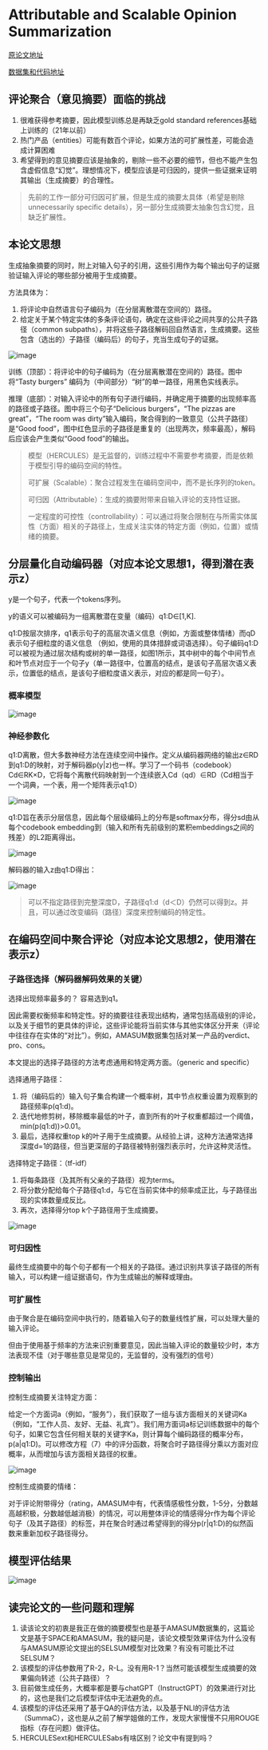 # Attributable and Scalable Opinion Summarization
[原论文地址](https://aclanthology.org/2023.acl-long.473.pdf)

[数据集和代码地址](https://github.com/tomhosking/hercules)

## 评论聚合（意见摘要）面临的挑战
1. 很难获得参考摘要，因此模型训练总是再缺乏gold standard references基础上训练的（21年以前）
2. 热门产品（entities）可能有数百个评论，如果方法的可扩展性差，可能会造成计算困难
3. 希望得到的意见摘要应该是抽象的，剔除一些不必要的细节，但也不能产生包含虚假信息“幻觉”。理想情况下，模型应该是可归因的，提供一些证据来证明其输出（生成摘要）的合理性。

> 先前的工作一部分可归因可扩展，但是生成的摘要太具体（希望是剔除unnecessarily specific details），另一部分生成摘要太抽象包含幻觉，且缺乏扩展性。

## 本论文思想
生成抽象摘要的同时，附上对输入句子的引用，这些引用作为每个输出句子的证据验证输入评论的哪些部分被用于生成摘要。

方法具体为：
1. 将评论中自然语言句子编码为（在分层离散潜在空间的）路径。
2. 给定关于某个特定实体的多条评论语句，确定在这些评论之间共享的公共子路径（common subpaths），并将这些子路径解码回自然语言，生成摘要。这些包含（选出的）子路径（编码后）的句子，充当生成句子的证据。

![image](1.png)

训练（顶部）：将评论中的句子编码为（在分层离散潜在空间的）路径。图中将“Tasty burgers” 编码为（中间部分）“树”的单一路径，用黑色实线表示。

推理（底部）：对输入评论中的所有句子进行编码，并确定用于摘要的出现频率高的路径或子路径。图中将三个句子“Delicious burgers”，“The pizzas are great”，“The room 
was dirty”输入编码，聚合得到的一致意见（公共子路径）是“Good food”，图中红色显示的子路径是重复的（出现两次，频率最高），解码后应该会产生类似“Good food”的输出。

> 模型（HERCULES）是无监督的，训练过程中不需要参考摘要，而是依赖于模型引导的编码空间的特性。
>
> 可扩展（Scalable）：聚合过程发生在编码空间中，而不是长序列的token。
>
> 可归因（Attributable）：生成的摘要附带来自输入评论的支持性证据。
>
> 一定程度的可控性（controllability）：可以通过将聚合限制在与所需实体属性（方面）相关的子路径上，生成关注实体的特定方面（例如，位置）或情绪的摘要。

## 分层量化自动编码器（对应本论文思想1，得到潜在表示z）
y是一个句子，代表一个tokens序列。

y的语义可以被编码为一组离散潜在变量（编码）q1:D∈[1,K]. 

q1:D按层次排序，q1表示句子的高层次语义信息（例如，方面或整体情绪）而qD表示句子细粒度的语义信息 （例如，使用的具体措辞或词语选择）。句子编码q1:D可以被视为通过层次结构或树的单一路径，如图1所示，其中树中的每个中间节点和叶节点对应于一个句子y（单一路径中，位置高的结点，是该句子高层次语义表示，位置低的结点，是该句子细粒度语义表示，对应的都是同一句子）。

### 概率模型
![image](2.png)

### 神经参数化
q1:D离散，但大多数神经方法在连续空间中操作。定义从编码器网络的输出z∈RD到q1:D的映射，对于解码器p(y|z)也一样。学习了一个码书（codebook）Cd∈RK×D，它将每个离散代码映射到一个连续嵌入Cd（qd）∈RD（Cd相当于一个词典，一个表，用一个矩阵表示q1:D）

![image](3.png)

q1:D旨在表示分层信息，因此每个层级编码上的分布是softmax分布，得分sd由从每个codebook embedding到（输入和所有先前级别的累积embeddings之间的残差）的L2距离得出。

![image](4.png)

解码器的输入z由q1:D得出：

![image](5.png)

> 可以不指定路径到完整深度D，子路径q1:d（d＜D）仍然可以得到z。并且，可以通过改变编码（路径）深度来控制编码的特定性。

## 在编码空间中聚合评论（对应本论文思想2，使用潜在表示z）

### 子路径选择（解码器解码效果的关键）

选择出现频率最多的？ 容易选到q1。

因此需要权衡频率和特定性。好的摘要往往表现出结构，通常包括高级别的评论，以及关于细节的更具体的评论，这些评论能将当前实体与其他实体区分开来（评论中往往存在实体的“对比”）。例如，AMASUM数据集包括对某一产品的verdict、pro、cons。

本文提出的选择子路径的方法考虑通用和特定两方面。（generic and specific）

选择通用子路径：
1. 将（编码后的）输入句子集合构建一个概率树，其中节点权重设置为观察到的路径频率p(q1:d)。
2. 迭代地修剪树，移除概率最低的叶子，直到所有的叶子权重都超过一个阈值，min(p(q1:d))>0.01。
3. 最后，选择权重top k的叶子用于生成摘要。从经验上讲，这种方法通常选择深度d=1的路径，但当更深层的子路径被特别强烈表示时，允许这种灵活性。

选择特定子路径：（tf-idf）
1. 将每条路径（及其所有父亲的子路径）视为terms。
2. 将分数分配给每个子路径q1:d，与它在当前实体中的频率成正比，与子路径出现的实体数量成反比。
3. 再次，选择得分top k个子路径用于生成摘要。

![image](6.png)

### 可归因性
最终生成摘要中的每个句子都有一个相关的子路径。通过识别共享该子路径的所有输入，可以构建一组证据语句，作为生成输出的解释或理由。

### 可扩展性
由于聚合是在编码空间中执行的，随着输入句子的数量线性扩展，可以处理大量的输入评论。

但由于使用基于频率的方法来识别重要意见，因此当输入评论的数量较少时，本方法表现不佳（对于哪些意见是常见的，无监督的，没有强烈的信号）

### 控制输出
控制生成摘要关注特定方面：

给定一个方面词a（例如，“服务”），我们获取了一组与该方面相关的关键词Ka（例如，“工作人员、友好、无益、礼宾”）。我们用方面词a标记训练数据中的每个句子，如果它包含任何相关联的关键字Ka，则计算每个编码路径的概率分布，p(a|q1:D)。可以修改方程（7）中的评分函数，将聚合时子路径得分乘以方面对应概率，从而增加与该方面相关路径的权重。

![image](7.png)

控制生成摘要的情绪：

对于评论附带得分（rating，AMASUM中有，代表情感极性分数，1-5分，分数越高越积极，分数越低越消极）的情况，可以用整体评论的情感得分r作为每个评论句子（及其子路径）的标签，并在聚合时通过希望得到的得分p(r|q1:D)的似然函数来重新加权子路径得分。

## 模型评估结果

![image](8.png)

## 读完论文的一些问题和理解
1. 读该论文的初衷是我正在做的摘要模型也是基于AMASUM数据集的，这篇论文是基于SPACE和AMASUM，我的疑问是，该论文模型效果评估为什么没有与AMASUM原论文提出的SELSUM模型对比效果？有没有可能比不过SELSUM？
2. 该模型的评估参数用了R-2，R-L。没有用R-1？当然可能该模型生成摘要的效果偏向转述（公共子路径）？
3. 目前做生成任务，大概率都是要与chatGPT（InstructGPT）的效果进行对比的，这也是我们之后模型评估中无法避免的点。
4. 该模型的评估还采用了基于QA的评估方法，以及基于NLI的评估方法（SummaC），这也是从之前了解学姐做的工作，发现大家慢慢不只用ROUGE指标（存在问题）做评估。
5. HERCULESext和HERCULESabs有啥区别？论文中有提到吗？
